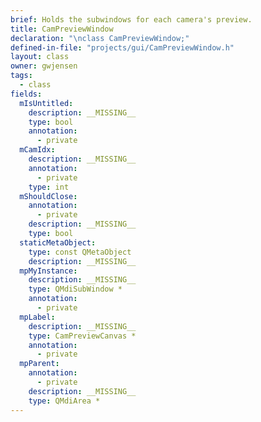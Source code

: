 ```yaml
---
brief: Holds the subwindows for each camera's preview.
title: CamPreviewWindow
declaration: "\nclass CamPreviewWindow;"
defined-in-file: "projects/gui/CamPreviewWindow.h"
layout: class
owner: gwjensen
tags:
  - class
fields:
  mIsUntitled:
    description: __MISSING__
    type: bool
    annotation:
      - private
  mCamIdx:
    description: __MISSING__
    annotation:
      - private
    type: int
  mShouldClose:
    annotation:
      - private
    description: __MISSING__
    type: bool
  staticMetaObject:
    type: const QMetaObject
    description: __MISSING__
  mpMyInstance:
    description: __MISSING__
    type: QMdiSubWindow *
    annotation:
      - private
  mpLabel:
    description: __MISSING__
    type: CamPreviewCanvas *
    annotation:
      - private
  mpParent:
    annotation:
      - private
    description: __MISSING__
    type: QMdiArea *
---
```

